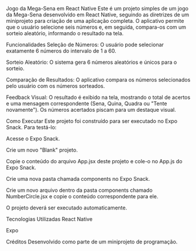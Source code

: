 Jogo da Mega-Sena em React Native
Este é um projeto simples de um jogo da Mega-Sena desenvolvido em React Native, seguindo as diretrizes de um miniprojeto para criação de uma aplicação completa. O aplicativo permite que o usuário selecione seis números e, em seguida, compara-os com um sorteio aleatório, informando o resultado na tela.

Funcionalidades
Seleção de Números: O usuário pode selecionar exatamente 6 números do intervalo de 1 a 60.

Sorteio Aleatório: O sistema gera 6 números aleatórios e únicos para o sorteio.

Comparação de Resultados: O aplicativo compara os números selecionados pelo usuário com os números sorteados.

Feedback Visual: O resultado é exibido na tela, mostrando o total de acertos e uma mensagem correspondente (Sena, Quina, Quadra ou "Tente novamente"). Os números acertados piscam para um destaque visual.

Como Executar
Este projeto foi construído para ser executado no Expo Snack. Para testá-lo:

Acesse o Expo Snack.

Crie um novo "Blank" projeto.

Copie o conteúdo do arquivo App.jsx deste projeto e cole-o no App.js do Expo Snack.

Crie uma nova pasta chamada components no Expo Snack.

Crie um novo arquivo dentro da pasta components chamado NumberCircle.jsx e copie o conteúdo correspondente para ele.

O projeto deverá ser executado automaticamente.

Tecnologias Utilizadas
React Native

Expo

Créditos
Desenvolvido como parte de um miniprojeto de programação.
